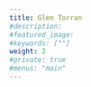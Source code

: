 ```yaml
---
title: Glen Torran
#description: 
#featured_image: 
#keywords: [""]
weight: 2
#private: true
#menus: "main"
---
```

